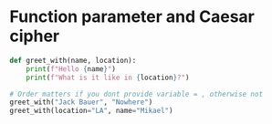 # Function parameter and Caesar cipher

```python
def greet_with(name, location):
    print(f"Hello {name}")
    print(f"What is it like in {location}?")

# Order matters if you dont provide variable = , otherwise not
greet_with("Jack Bauer", "Nowhere")
greet_with(location="LA", name="Mikael")
```

